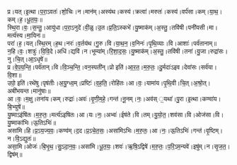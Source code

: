

  
प्र।यत्।इ॒त्था।प॒रा॒ऽवतः॑।शो॒चिः।न।मान॑म्।अस्य॑थ।कस्य॑।क्रत्वा॑।मरुतः॑।कस्य॑।वर्प॑सा।कम्।या॒थ॒।कम्।ह॒।धू॒त॒यः॒॥  
स्थि॒रा।वः॒।स॒न्तु॒।आयु॑धा।प॒रा॒ऽनुदे॑।वी॒ळु।उ॒त।प्र॒ति॒ऽस्कभे॑।यु॒ष्माक॑म्।अ॒स्तु॒।तवि॑षी।पनी॑यसी।मा।मर्त्य॑स्य।मा॒यिनः॑॥  
परा॑।ह॒।यत्।स्थि॒रम्।ह॒थ।नरः॑।व॒र्तय॑थ।गु॒रु।वि।या॒थ॒न॒।व॒निनः॑।पृ॒थि॒व्याः।वि।आशाः॑।पर्व॑तानाम्॥  
न॒हि।वः॒।शत्रुः॑।वि॒वि॒दे।अधि॑।द्यवि॑।न।भूम्या॑म्।रि॒शा॒द॒सः॒।यु॒ष्माक॑म्।अ॒स्तु॒।तवि॑षी।तना॑।यु॒जा।रुद्रा॑सः।नु।चि॒त्।आ॒ऽधृषे॑॥  
प्र।वे॒प॒य॒न्ति॒।पर्व॑तान्।वि।वि॒ञ्च॒न्ति॒।वन॒स्पती॑न्।प्रो इति॑।आ॒र॒त॒।म॒रु॒तः॒।दु॒र्मदाः॑ऽइव।देवा॑सः।सर्व॑या।वि॒शा॥  
उपो॒ इति॑।रथे॑षु।पृष॑तीः।अ॒यु॒ग्ध्व॒म्।प्रष्टिः॑।व॒ह॒ति॒।रोहि॑तः।आ।वः॒।यामा॑य।पृ॒थि॒वी।चि॒त्।अ॒श्रो॒त्।अबी॑भयन्त।मानु॑षाः॥  
आ।वः॒।म॒क्षु।तना॑य।कम्।रुद्राः॑।अवः॑।वृ॒णी॒म॒हे॒।गन्त॑।नू॒नम्।नः॒।अव॑स् ॒यथा॑।पु॒रा।इ॒त्था।कण्वा॑य।बि॒भ्युषे॑॥  
यु॒ष्माऽइ॑षि॑तः।म॒रु॒तः॒।मर्त्य॑ऽइषितः।आ।यः।नः॒।अभ्वः॑।ईष॑ते।वि।तम्।यु॒यो॒त॒।शव॑सा।वि।ओज॑सा।वि।यु॒ष्माका॑भिः।ऊ॒तिऽभिः॑॥  
असा॑मि।हि।प्र॒ऽय॒ज्य॒वः॒।कण्व॑म्।द॒द।प्र॒ऽचे॒त॒सः॒।असा॑मिऽभिः।म॒रु॒तः॒।आ।नः॒।ऊ॒तिऽभिः॑।गन्त॑।वृ॒ष्टिम्।न।वि॒ऽद्युतः॑॥  
असा॒मि।ओजः॑।बि॒भृ॒थ॒।सु॒ऽदा॒न॒वः॒।असा॑मि।धू॒त॒यः॒।शवः॑।ऋ॒षि॒ऽद्विषे॑।म॒रु॒तः॒।प॒रि॒ऽम॒न्यवे॑।इषु॑म्।न।सृ॒ज॒त॒।द्विष॑म्॥  
